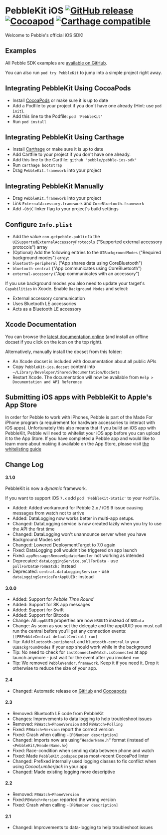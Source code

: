 # PebbleKit iOS [![GitHub release](https://img.shields.io/github/release/pebble/pebble-ios-sdk.svg)](https://github.com/pebble/pebble-ios-sdk/releases) [![Cocoapod](https://img.shields.io/cocoapods/v/PebbleKit.svg)](https://cocoapods.org/pods/PebbleKit) [![Carthage compatible](https://img.shields.io/badge/Carthage-compatible-4BC51D.svg?style=flat)](https://github.com/Carthage/Carthage)

Welcome to Pebble's official iOS SDK!

## Examples

All Pebble SDK examples are [available on GitHub](https://github.com/pebble-examples/pebblekit-ios-demos).

You can also run `pod try PebbleKit` to jump into a simple project right away.

## Integrating PebbleKit Using CocoaPods

- Install [CocoaPods](http://www.cocoapods.org) or make sure it is up to date
- Add a Podfile to your project if you don't have one already (Hint: use `pod init`).
- Add this line to the Podfile: `pod 'PebbleKit'`
- Run `pod install`

## Integrating PebbleKit Using Carthage

- Install [Carthage](https://github.com/Carthage/Carthage/releases) or make sure it is up to date
- Add Cartfile to your project if you don't have one already.
- Add this line to the Cartfile: `github "pebble/pebble-ios-sdk"`
- Run `carthage bootstrap`
- Drag `PebbleKit.framework` into your project

## Integrating PebbleKit Manually

- Drag `PebbleKit.framework` into your project
- Link `ExternalAccessory.framework` and `CoreBluetooth.framework`
- Add `-ObjC` linker flag to your project's build settings

## Configure `Info.plist`

- Add the value `com.getpebble.public` to the `UISupportedExternalAccessoryProtocols` ("Supported external accessory protocols") array
- (Optional) Add the following entries to the `UIBackgroundModes` ("Required background modes") array:
 - `bluetooth-peripheral` ("App shares data using CoreBluetooth")
 - `bluetooth-central` ("App communicates using CoreBluetooth")
 - `external-accessory` ("App communicates with an accessory")

If you use background modes you also need to update your target's `Capabilities` in Xcode.
Enable `Background Modes` and select:
 - External accessory communication
 - Uses Bluetooth LE accessories
 - Acts as a Bluetooth LE accessory

## Xcode Documentation

You can browse the [latest documentation online](http://cocoadocs.org/docsets/PebbleKit) (and install an offline docset if you click on the icon on the top right).

Alternatively, manually install the docset from this folder:

- An Xcode docset is included with documentation about all public APIs
- Copy `PebbleKit-ios.docset` content into `~/Library/Developer/Shared/Documentation/DocSets`
- Restart Xcode. The documentation will now be available from `Help > Documentation and API Reference`

## Submitting iOS apps with PebbleKit to Apple's App Store

In order for Pebble to work with iPhones,
Pebble is part of the Made For iPhone program (a requirement for hardware accessories to interact with iOS apps). Unfortunately this also means that if you build an iOS app with PebbleKit,
Pebble will need to whitelist your iOS app before you can upload it to the App Store.
If you have completed a Pebble app and would like to learn more about making it available on the App Store,
please visit [the whitelisting guide](https://developer.getpebble.com/2/distribute/whitelisting.html)

## Change Log

#### 3.1.0

PebbleKit is now a *dynamic* framework.

If you want to support iOS `7.x` add `pod 'PebbleKit-Static'` to your `Podfile`.

- Added: Added workaround for Pebble 2.x / iOS 9 issue causing messages from watch not to arrive
- Added: DataLogging now works better in multi-app setups.
- Changed: DataLogging service is now created lazily when you try to use the API the first time
- Changed: DataLogging won't unannounce server when you have Background Modes set
- Changed: Lowered DeploymentTarget to 7.0 again
- Fixed: DataLogging poll wouldn't be triggered on app launch
- Fixed: `appMessagesRemoveUpdateHandler` not working as intended
- Deprecated: `dataLoggingService.pollForData` - use `pollForDataFromWatch:` instead
- Deprecated: `central.dataLoggingService` - use `dataLoggingServiceForAppUUID:` instead

#### 3.0.0

- Added: Support for *Pebble Time Round*
- Added: Support for 8K app messages
- Added: Support for Swift
- Added: Support for Bitcode
- Change: All `appUUID` properties are now `NSUUID` instead of `NSData`
- Change: As soon as you set the delegate and the appUUID you must call run the central before you'll get any connection events: `[[PBPebbleCentral defaultCentral] run]`
- Tip: Add `bluetooth-peripheral` and `bluetooth-central` to your `UIBackgroundModes` if your app should work while in the background
- Tip: No need to check for `lastConnectedWatch.isConnected` at app launch anymore - just wait for the event after you invoked `run`
- Tip: We removed `PebbleVendor.framework`. Keep it if you need it. Drop it otherwise to reduce the size of your app.

#### 2.4

- Changed: Automatic release on [GitHub](https://github.com/pebble/pebble-ios-sdk) and [Cocoapods](http://cocoapods.org/?q=pebble)

#### 2.3

- Removed: Bluetooth LE code from PebbleKit
- Changes: Improvements to data logging to help troubleshoot issues
- Removed: `PBWatch+PhoneVersion` and `PBWatch+Polling`
- Fixed: `PBWatch+Version` report the correct version
- Fixed: Crash when calling `-[PBNumber description]`
- Changed: Imports now are using`“HeaderName.h”` format (instead of `<PebbleKit/HeaderName.h>`)
- Fixed: Race-condition when sending data between phone and watch
- Fixed: Made `PebbleKit.podspec` pass most-recent CocoaPod linter
- Changed: Prefixed internally used logging classes to fix conflict when using *CocoaLumberjack* in your app
- Changed: Made existing logging more descriptive

#### 2.2

- Removed: `PBWatch+PhoneVersion`
- Fixed:`PBWatch+Version` reported the wrong version
- Fixed: Crash when calling `-[PBNumber description]`

#### 2.1

- Changed: Improvements to data-logging to help troubleshoot issues
